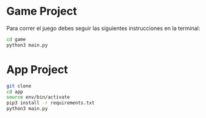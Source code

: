 # Game Project

Para correr el juego debes seguir las siguientes instrucciones en la terminal:

```sh
cd game
python3 main.py
```

# App Project

 ```sh
 git clone
 cd app
 source env/bin/activate
 pip3 install -r requirements.txt
 python3 main.py
 ```